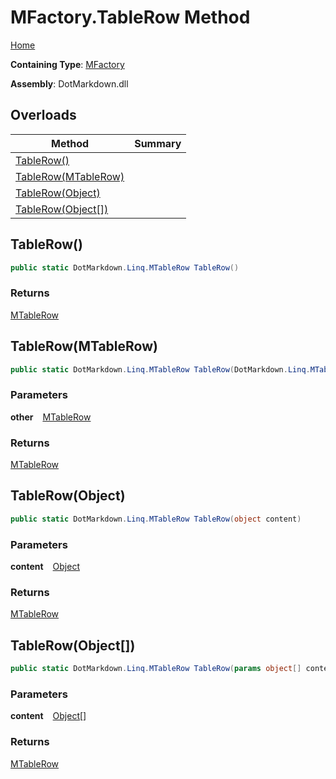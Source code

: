 # MFactory\.TableRow Method

[Home](../../../../README.md)

**Containing Type**: [MFactory](../README.md)

**Assembly**: DotMarkdown\.dll

## Overloads

| Method | Summary |
| ------ | ------- |
| [TableRow()](#DotMarkdown_Linq_MFactory_TableRow) | |
| [TableRow(MTableRow)](#DotMarkdown_Linq_MFactory_TableRow_DotMarkdown_Linq_MTableRow_) | |
| [TableRow(Object)](#DotMarkdown_Linq_MFactory_TableRow_System_Object_) | |
| [TableRow(Object\[\])](#DotMarkdown_Linq_MFactory_TableRow_System_Object___) | |

## TableRow\(\) <a id="DotMarkdown_Linq_MFactory_TableRow"></a>

```csharp
public static DotMarkdown.Linq.MTableRow TableRow()
```

### Returns

[MTableRow](../../MTableRow/README.md)

## TableRow\(MTableRow\) <a id="DotMarkdown_Linq_MFactory_TableRow_DotMarkdown_Linq_MTableRow_"></a>

```csharp
public static DotMarkdown.Linq.MTableRow TableRow(DotMarkdown.Linq.MTableRow other)
```

### Parameters

**other** &ensp; [MTableRow](../../MTableRow/README.md)

### Returns

[MTableRow](../../MTableRow/README.md)

## TableRow\(Object\) <a id="DotMarkdown_Linq_MFactory_TableRow_System_Object_"></a>

```csharp
public static DotMarkdown.Linq.MTableRow TableRow(object content)
```

### Parameters

**content** &ensp; [Object](https://docs.microsoft.com/en-us/dotnet/api/system.object)

### Returns

[MTableRow](../../MTableRow/README.md)

## TableRow\(Object\[\]\) <a id="DotMarkdown_Linq_MFactory_TableRow_System_Object___"></a>

```csharp
public static DotMarkdown.Linq.MTableRow TableRow(params object[] content)
```

### Parameters

**content** &ensp; [Object](https://docs.microsoft.com/en-us/dotnet/api/system.object)\[\]

### Returns

[MTableRow](../../MTableRow/README.md)

